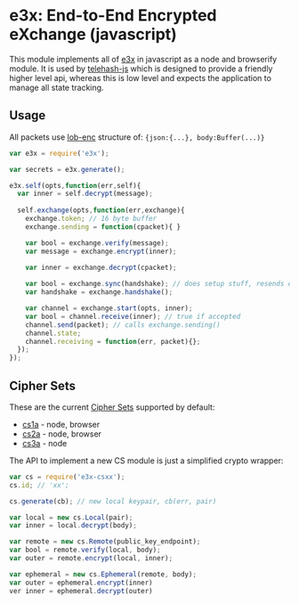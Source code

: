 e3x: End-to-End Encrypted eXchange (javascript)
===============================================

This module implements all of [e3x](https://github.com/telehash/telehash.org/tree/v3/v3/e3x) in javascript as a node and browserify module.  It is used by [telehash-js](https://github.com/telehash/node-telehash) which is designed to provide a friendly higher level api, whereas this is low level and expects the application to manage all state tracking.

## Usage

All packets use [lob-enc](https://github.com/quartzjer/lob-enc) structure of: `{json:{...}, body:Buffer(...)}`

```js
var e3x = require('e3x');

var secrets = e3x.generate();

e3x.self(opts,function(err,self){
  var inner = self.decrypt(message);
  
  self.exchange(opts,function(err,exchange){
    exchange.token; // 16 byte buffer
    exchange.sending = function(cpacket){ }

    var bool = exchange.verify(message);
    var message = exchange.encrypt(inner);

    var inner = exchange.decrypt(cpacket);
    
    var bool = exchange.sync(handshake); // does setup stuff, resends or starts timing out channels
    var handshake = exchange.handshake();

    var channel = exchange.start(opts, inner);
    var bool = channel.receive(inner); // true if accepted
    channel.send(packet); // calls exchange.sending()
    channel.state;
    channel.receiving = function(err, packet){};
  });
});

```

## Cipher Sets

These are the current [Cipher Sets](https://github.com/telehash/telehash.org/tree/v3/v3/e3x/cs) supported by default:

* [cs1a](https://github.com/quartzjer/e3x-cs1a) - node, browser
* [cs2a](https://github.com/quartzjer/e3x-cs2a) - node, browser
* [cs3a](https://github.com/quartzjer/e3x-cs3a) - node

The API to implement a new CS module is just a simplified crypto wrapper:

```js
var cs = require('e3x-csxx');
cs.id; // 'xx';

cs.generate(cb); // new local keypair, cb(err, pair)

var local = new cs.Local(pair);
var inner = local.decrypt(body);

var remote = new cs.Remote(public_key_endpoint);
var bool = remote.verify(local, body);
var outer = remote.encrypt(local, inner);

var ephemeral = new cs.Ephemeral(remote, body);
var outer = ephemeral.encrypt(inner)
ver inner = ephemeral.decrypt(outer)


```
